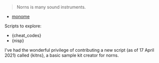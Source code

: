 > Norns is many sound instruments. 

- [monome](https://monome.org)

Scripts to explore:

- {cheat_codes}
- {nisp}

I've had the wonderful privilege of contributing a new script (as of 17 April 2021) called {kitns}, a basic sample kit creator for norns. 